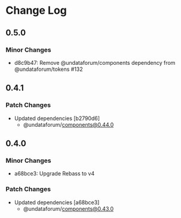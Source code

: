 # Change Log

## 0.5.0

### Minor Changes

- d8c9b47: Remove @undataforum/components dependency from @undataforum/tokens #132

## 0.4.1

### Patch Changes

- Updated dependencies [b2790d6]
  - @undataforum/components@0.44.0

## 0.4.0

### Minor Changes

- a68bce3: Upgrade Rebass to v4

### Patch Changes

- Updated dependencies [a68bce3]
  - @undataforum/components@0.43.0
